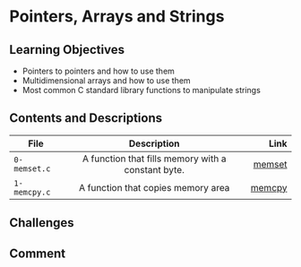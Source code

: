 # Pointers, Arrays and Strings

## Learning Objectives
- Pointers to pointers and how to use them
- Multidimensional arrays and how to use them
- Most common C standard library functions to manipulate strings

## Contents and Descriptions
| File         |                     Description                    |                                                                                                                Link |
|--------------|:--------------------------------------------------:|--------------------------------------------------------------------------------------------------------------------:|
| `0-memset.c` | A function that fills memory with a constant byte. | [memset](https://github.com/araromi2/alx-low_level_programming/blob/master/0x07-pointers_arrays_strings/0-memset.c) |
| `1-memcpy.c` | A function that copies memory area                 | [memcpy](https://github.com/araromi2/alx-low_level_programming/blob/master/0x07-pointers_arrays_strings/1-memcpy.c) |
## Challenges

## Comment
